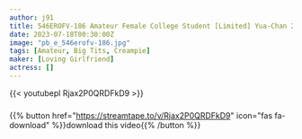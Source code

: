 ```yaml
---
author: j91
title: 546EROFV-186 Amateur Female College Student [Limited] Yua-Chan 20 Years Old Super Cute JD Who Is Active As An SNS Influencer! Man Play That Is Too Intense Incognito To Release Daily Stress!
date: 2023-07-18T00:30:00Z
image: "pb_e_546erofv-186.jpg"
tags: [Amateur, Big Tits, Creampie]
maker: [Loving Girlfriend]
actress: []
---
```



{{< youtubepl Rjax2P0QRDFkD9 >}}
###

{{% button href="https://streamtape.to/v/Rjax2P0QRDFkD9" icon="fas fa-download" %}}download this video{{% /button %}}

